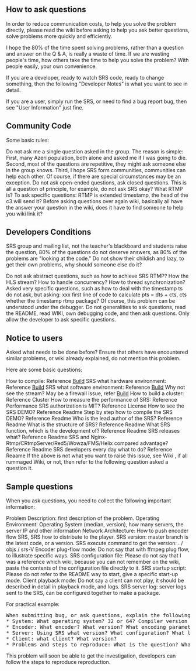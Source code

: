 ## **How to ask questions**



In order to reduce communication costs, to help you solve the problem directly, please read the wiki before asking to help you ask better questions, solve problems more quickly and efficiently.

I hope the 80% of the time spent solving problems, rather than a question and answer on the Q & A, is really a waste of time. If we are wasting people's time, how others take the time to help you solve the problem? With people easily, your own convenience.

If you are a developer, ready to watch SRS code, ready to change something, then the following "Developer Notes" is what you want to see in detail.

If you are a user, simply run the SRS, or need to find a bug report bug, then see "User Information" just fine.


## **Community Code**



Some basic rules:

Do not ask me a single question asked in the group. The reason is simple: First, many Azeri population, both alone and asked me if I was going to die. Second, most of the questions are repetitive, they might ask someone else in the group knows. Third, I hope SRS form communities, communities can help each other. Of course, if there are special circumstances may be an exception.
Do not ask open-ended questions, ask closed questions. This is all a question of principle, for example, do not ask SRS okay? What RTMP is? To ask specific questions: RTMP is extended timestamp, the head of the c3 will send it?
Before asking questions over again wiki, basically all have the answer your question in the wiki, does it have to find someone to help you wiki link it?


## **Developers Conditions**


SRS group and mailing list, not the teacher's blackboard and students raise the question, 80% of the questions do not deserve answers, as 80% of the problems are "looking at the code." Do not show their childish and lazy, to get their own problems, why should someone else do it?

Do not ask abstract questions, such as how to achieve SRS RTMP? How the HLS stream? How to handle concurrency? How to thread synchronization?
Asked very specific questions, such as how to deal with the timestamp ts do not ask, but asking: xxx first line of code to calculate pts = dts + cts, cts whether the timestamp rtmp package? Of course, this problem can be understood under the debugger.
Do not generalities to ask questions, read the README, read WIKI, own debugging code, and then ask questions. Only allow the developer to ask specific questions.

## **Notice to users**


Asked what needs to be done before? Ensure that others have encountered similar problems, or wiki already explained, do not mention this problem.

Here are some basic questions:

How to compile: Reference [Build](https://github.com/winlinvip/simple-rtmp-server/wiki/EN-Build)
SRS what hardware environment: Reference [Build](https://github.com/winlinvip/simple-rtmp-server/wiki/EN-Build)
SRS what software environment: Reference [Build](https://github.com/winlinvip/simple-rtmp-server/wiki/EN-Build)
Why not see the stream? May be a firewall issue, refer [Build](https://github.com/winlinvip/simple-rtmp-server/wiki/EN-Build)
How to build a cluster: Reference Cluster
How to measure the performance of SRS: Reference Performance
SRS authorization is MIT? Reference License
How to see the SRS DEMO? Reference Readme
Step by step how to compile the SRS DEMO? Reference Readme
Who is the lead author of the SRS? Reference Readme
What is the structure of SRS? Reference Readme
What SRS function, which is the development of? Reference Readme
SRS releases what? Reference Readme
SRS and Nginx-Rtmp/CRtmpServer/Red5/Wowza/FMS/Helix compared advantage? Reference Readme
SRS developers every day what to do? Reference Reaame
If the above is not what you want to raise this issue, see Wiki , if all rummaged Wiki, or not, then refer to the following question asked a question it.

## **Sample questions**


When you ask questions, you need to collect the following important information:

Problem Description: first description of the problem.
Operating Environment: Operating System (median, version), how many servers, the server IP and other information
Network Architecture: How to push encoder flow SRS, SRS how to distribute to the player.
SRS version: master branch is the latest code, or a version. SRS execute command to get the version: . / objs / srs-V
Encoder plug-flow mode: Do not say that with ffmpeg plug flow, to illustrate specific ways.
SRS configuration file: Please do not say that I was a reference which wiki, because you can not remember on the wiki, paste the contents of the configuration file directly to it.
SRS startup script: Please do not refer to the README way to start, give a specific start-up mode.
Client playback mode: Do not say a client can not play, it should be described in detail in playback mode, and logs.
SRS server log: server logs sent to the SRS, can be configured together to make a package.

For practical example:

<pre>When submitting bug, or ask questions, explain the following:
* System: What operating system? 32 or 64? Compiler version number?
* Encoder: What encoder? What version? What encoding parameters? What is the current address?
* Server: Using SRS what version? What configuration? What logs are?
* Client: what client? What version?
* Problems and steps to reproduce: What is the question? What are the steps to reproduce?</pre>

This problem will soon be able to get the investigation, developers can follow the steps to reproduce reproduction.